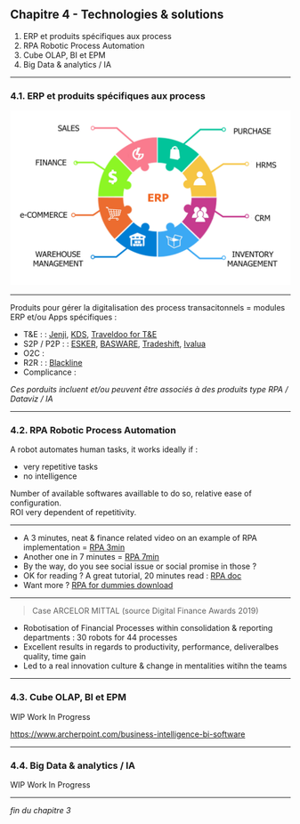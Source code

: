 ## Chapitre 4 - Technologies & solutions

1. ERP et produits spécifiques aux process
2. RPA Robotic Process Automation 
3. Cube OLAP, BI et EPM
4. Big Data & analytics / IA  

----

### 4.1. ERP et produits spécifiques aux process    
<img src="images/erp3.png" style="background:none; border:none; box-shadow:none;"/>     

----

Produits pour gérer la digitalisation des process transacitonnels = modules ERP et/ou Apps spécifiques : 
- T&E : : [Jenji](https://jenji.io/en), [KDS](https://www.kds.fr/), [Traveldoo for T&E](https://www.traveldoo.com/)
- S2P / P2P : : [ESKER](https://www.esker.co.uk/), [BASWARE](https://www.basware.com/en-gb), [Tradeshift](https://tradeshift.com/), [Ivalua](https://fr.ivalua.com/)
- O2C : 
- R2R : : [Blackline](https://www.blackline.com/)
- Complicance : 

*Ces porduits incluent et/ou peuvent être associés à des produits type RPA / Dataviz / IA*

----

### 4.2. RPA Robotic Process Automation

A robot automates human tasks, it works ideally if : 
- very repetitive tasks
- no intelligence

Number of available softwares availlable to do so, relative ease of configuration.     
ROI very dependent of repetitivity.

----

- A 3 minutes, neat & finance related video on an example of RPA implementation = [RPA 3min](https://youtu.be/xW95yb6J1eU)
- Another one in 7 minutes = [RPA 7min](https://youtu.be/loOR-nz9DGY)
- By the way, do you see social issue or social promise in those ?
- OK for reading ? A great tutorial, 20 minutes read : [RPA doc](https://www.guru99.com/robotic-process-automation-tutorial.html)
- Want more ? [RPA for dummies download](https://www.nice.com/websites/rpa/assets/robotic_process_automation_for_dummies.pdf)

----

> Case ARCELOR MITTAL (source Digital Finance Awards 2019)   

- Robotisation of Financial Processes within consolidation & reporting departments : 30 robots for 44 processes
- Excellent results in regards to productivity, performance, deliveralbes quality, time gain
- Led to a real innovation culture & change in mentalities witihn the teams

----

### 4.3. Cube OLAP, BI et EPM

WIP Work In Progress 

https://www.archerpoint.com/business-intelligence-bi-software

----

### 4.4. Big Data & analytics / IA 

WIP Work In Progress 

----

*fin du chapitre 3*
